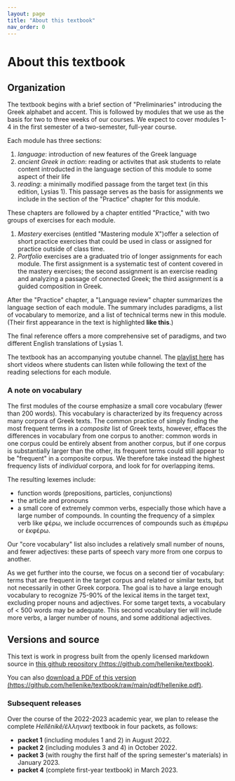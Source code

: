 ```yaml
---
layout: page
title: "About this textbook"
nav_order: 0
---
```


# About this textbook



## Organization

The textbook begins with a brief section of "Preliminaries" introducing the Greek alphabet and accent. This is followed by modules that we use as the basis for two to three weeks of our courses.  We expect to cover modules 1-4 in the first semester of a two-semester, full-year course.  

Each module has three sections:

1.  *language*: introduction of new features of the Greek language
2. *ancient Greek in action*:  reading or activites that ask students to relate content introducted in the language section of this module to some aspect of their life
3. *reading*: a minimally modified passage from the target text (in this edition, Lysias 1).  This passage serves as the basis for  assignments we include in the section of the "Practice" chapter for this module.

These chapters are followed by a chapter entitled "Practice," with two groups of exercises for each module.  

1. *Mastery* exercises (entitled "Mastering module X")offer a selection of short practice exercises that could be used in class or assigned for practice outside of class time.
2. *Portfolio* exercises are a graduated trio of longer assignments for each module.  The first assignment is a systematic test of content covered in the mastery exercises; the second assignment is an exercise reading and analyzing a passage of connected Greek; the third assignment is a guided composition in Greek.

After the "Practice" chapter, a "Language review" chapter summarizes the language section of each module.  The summary includes paradigms, a list of vocabulary to memorize, and a list of technical terms new in this module.  (Their first appearance in the text is highlighted **like this**.)

The final reference offers a more comprehensive set of paradigms, and two different English translations of Lysias 1.

The textbook has an accompanying youtube channel.  The [playlist here](https://www.youtube.com/playlist?list=PLhhpSgbqjgokrwa4HmReaGEptvqURz6Ns) has short videos where students can listen while following the text of  the reading selections for each module.



### A note on vocabulary


The first modules of the course emphasize a small core vocabulary (fewer than 200 words).  This vocabulary is characterized by its frequency across many corpora of Greek texts. The common practice of simply finding the most frequent terms in a *composite* list of Greek texts, however, effaces the differences in vocabulary from one corpus to another: common words in one corpus could be entirely absent from another corpus, but if one corpus is substantially larger than the other, its frequent terms could still appear to be "frequent" in a composite corpus.  We therefore take instead the 
highest frequency lists of *individual* corpora, and look for for overlapping items.

The resulting lexemes include:

- function words (prepositions, particles, conjunctions)
- the article and pronouns
- a small core of extremely common verbs, especially those which have a large number of compounds.  In counting the frequency of a simplex verb like φέρω, we include occurrences of compounds such as ἐπιφέρω or ἐκφέρω.

Our "core vocabulary" list also includes a relatively small number of nouns, and fewer adjectives:  these parts of speech vary more from one corpus to another.

As we get further into the course, we focus on a second tier of vocabulary:  terms that are frequent in the target corpus and related or similar texts, but not necessarily in other Greek corpora.  The goal is to have a large enough vocabulary to recognize 75-90% of the lexical items in the target text, excluding proper nouns and adjectives.  For some target texts, a vocabulary of < 500 words may be adequate.  This second vocabulary tier will include more verbs, a larger number of nouns, and some additional adjectives.


## Versions and source

This text is work in progress built from the openly licensed markdown source in [this github repository (https://github.com/hellenike/textbook)](https://github.com/hellenike/textbook).


You can also [download a PDF of this version (https://github.com/hellenike/textbook/raw/main/pdf/hellenike.pdf)](https://github.com/hellenike/textbook/raw/main/pdf/hellenike.pdf).

### Subsequent releases

Over the course of the 2022-2023 academic year, we plan to release the complete *Hellênikê/ἑλληνική* textbook in four packets, as follows:

- **packet 1** (including modules 1 and 2) in August 2022.
-  **packet 2** (including modules 3 and 4) in October 2022.
- **packet 3** (with roughy the first half of the spring semester's materials) in January 2023.
- **packet 4** (complete first-year textbook) in March 2023.